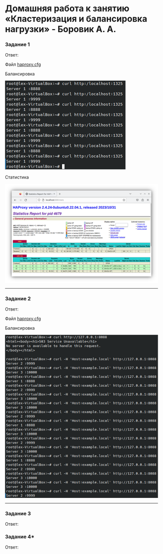 # Домашняя работа к занятию «Кластеризация и балансировка нагрузки» - Боровик А. А.

### Задание 1

Ответ:

Файл [haproxy.cfg](https://github.com/Lex-Chaos/claster-balance-hw/blob/main/files/Task1_haproxy.cfg)

Балансировка

![Балансировка](https://github.com/Lex-Chaos/claster-balance-hw/blob/main/img/Task1_tcp_balance_roundrobin.png)

Статистика

![Статистика](https://github.com/Lex-Chaos/claster-balance-hw/blob/main/img/Task1_statistic.png)


---

### Задание 2

Ответ:

Файл [haproxy.cfg](https://github.com/Lex-Chaos/claster-balance-hw/blob/main/files/Task2_haproxy.cfg)

Балансировка

![Балансировка](https://github.com/Lex-Chaos/claster-balance-hw/blob/main/img/Task2_http_balance_roundrobin.png)

---

### Задание 3

Ответ:

### Задание 4*

Ответ:
